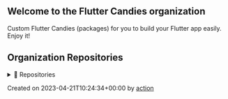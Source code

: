## Welcome to the Flutter Candies organization

Custom Flutter Candies (packages) for you to build your Flutter app easily. Enjoy it!

## Organization Repositories

<details><summary>📖 Repositories</summary>

| Name | Description | Stars | Latest Commit |
| ---- | --- | ----------- | ------------- |
| [iSulad](https://github.com/openeuler-mirror/iSulad) | [mirror]A light weight container runtime daemon for IOT and Cloud infrastructure. | 304 | 2023-04-20T08:52:22Z |
| [stratovirt](https://github.com/openeuler-mirror/stratovirt) | <no description> | 97 | 2023-03-19T12:43:07Z |
| [kernel](https://github.com/openeuler-mirror/kernel) | <no description> | 43 | 2023-04-19T13:55:05Z |
| [RISC-V](https://github.com/openeuler-mirror/RISC-V) | <no description> | 17 | 2023-02-25T08:35:19Z |
| [isula-build](https://github.com/openeuler-mirror/isula-build) | <no description> | 14 | 2023-01-11T14:43:26Z |
| [bishengjdk-8](https://github.com/openeuler-mirror/bishengjdk-8) | <no description> | 14 | 2023-01-10T03:38:52Z |
| [KubeOS](https://github.com/openeuler-mirror/KubeOS) | <no description> | 11 | 2022-11-09T02:04:32Z |
| [community](https://github.com/openeuler-mirror/community) | <no description> | 9 | 2022-11-01T04:02:34Z |
| [secGear](https://github.com/openeuler-mirror/secGear) | <no description> | 8 | 2022-10-14T03:48:56Z |
| [openeuler-docker-images](https://github.com/openeuler-mirror/openeuler-docker-images) | <no description> | 7 | 2023-03-30T06:24:20Z |
| [A-Tune](https://github.com/openeuler-mirror/A-Tune) | [mirror] An OS tuning engine based on AI. | 6 | 2022-11-04T21:46:22Z |
| [gazelle-cni](https://github.com/openeuler-mirror/gazelle-cni) | <no description> | 6 | 2022-11-11T02:56:06Z |
| [libcareplus](https://github.com/openeuler-mirror/libcareplus) | <no description> | 6 | 2023-04-11T12:28:55Z |
| [itrustee_sdk](https://github.com/openeuler-mirror/itrustee_sdk) | <no description> | 6 | 2023-01-01T09:53:48Z |
| [bishengjdk-11](https://github.com/openeuler-mirror/bishengjdk-11) | <no description> | 4 | 2021-12-22T02:25:28Z |
| [rubik](https://github.com/openeuler-mirror/rubik) | <no description> | 4 | 2022-12-16T13:03:28Z |
| [compass-ci](https://github.com/openeuler-mirror/compass-ci) | <no description> | 3 | 2022-05-17T08:58:13Z |
| [openeuler-os-build](https://github.com/openeuler-mirror/openeuler-os-build) | <no description> | 3 | 2023-01-24T04:31:17Z |
| [A-Ops](https://github.com/openeuler-mirror/A-Ops) | <no description> | 3 | 2022-10-29T03:06:12Z |
| [openstack](https://github.com/openeuler-mirror/openstack) | <no description> | 3 | 2023-02-17T07:31:58Z |
| [itrustee_client](https://github.com/openeuler-mirror/itrustee_client) | <no description> | 3 | 2023-03-12T20:14:18Z |
| [dpu-core](https://github.com/openeuler-mirror/dpu-core) | <no description> | 3 | 2023-02-22T18:24:47Z |
| [gazelle](https://github.com/openeuler-mirror/gazelle) | <no description> | 3 | 2023-03-28T03:16:23Z |
| [gala-gopher](https://github.com/openeuler-mirror/gala-gopher) | <no description> | 3 | 2022-12-15T00:38:37Z |
| [docs](https://github.com/openeuler-mirror/docs) | <no description> | 2 | 2021-12-29T02:07:09Z |
| [openeuler-jenkins](https://github.com/openeuler-mirror/openeuler-jenkins) | <no description> | 2 | 2022-11-03T05:19:17Z |
| [raspberrypi](https://github.com/openeuler-mirror/raspberrypi) | <no description> | 2 | 2022-01-04T03:20:36Z |
| [openEuler-Advisor](https://github.com/openeuler-mirror/openEuler-Advisor) | <no description> | 2 | 2023-01-24T12:24:34Z |
| [release-management](https://github.com/openeuler-mirror/release-management) | <no description> | 2 | 2023-01-10T17:04:16Z |
| [openeuler-obs](https://github.com/openeuler-mirror/openeuler-obs) | <no description> | 2 | 2022-11-03T07:15:28Z |
| [memory-scan](https://github.com/openeuler-mirror/memory-scan) | <no description> | 2 | 2022-04-07T04:10:21Z |
| [cve-manager](https://github.com/openeuler-mirror/cve-manager) | <no description> | 2 | 2023-01-20T13:56:42Z |
| [process1](https://github.com/openeuler-mirror/process1) | <no description> | 2 | 2022-11-08T06:20:50Z |
| [AvxToNeon](https://github.com/openeuler-mirror/AvxToNeon) | <no description> | 2 | 2023-01-26T16:40:28Z |
| [PilotGo](https://github.com/openeuler-mirror/PilotGo) | <no description> | 2 | 2023-01-10T17:29:10Z |
| [bgmprovider](https://github.com/openeuler-mirror/bgmprovider) | <no description> | 2 | 2022-11-17T03:23:43Z |
| [bishengjdk-17](https://github.com/openeuler-mirror/bishengjdk-17) | <no description> | 2 | 2023-01-07T12:57:30Z |
| [lfs-course](https://github.com/openeuler-mirror/lfs-course) | <no description> | 2 | 2023-01-22T12:35:37Z |
| [libxml2-rust](https://github.com/openeuler-mirror/libxml2-rust) | <no description> | 2 | 2023-02-08T07:49:46Z |
| [umdk](https://github.com/openeuler-mirror/umdk) | <no description> | 2 | 2023-03-30T10:17:05Z |
| [gala-docs](https://github.com/openeuler-mirror/gala-docs) | <no description> | 2 | 2022-11-01T18:44:37Z |
| [gala-spider](https://github.com/openeuler-mirror/gala-spider) | <no description> | 2 | 2022-09-16T01:59:39Z |
| [gitbook-theme-hugo](https://github.com/openeuler-mirror/gitbook-theme-hugo) | <no description> | 1 | 2020-05-12T05:56:02Z |
| [iSulad-img](https://github.com/openeuler-mirror/iSulad-img) | <no description> | 1 | 2021-11-09T02:50:31Z |
| [lcr](https://github.com/openeuler-mirror/lcr) | <no description> | 1 | 2021-12-28T02:08:46Z |
| [bounds_checking_function](https://github.com/openeuler-mirror/bounds_checking_function) | <no description> | 1 | 2023-03-15T07:04:57Z |
| [raspberrypi-kernel](https://github.com/openeuler-mirror/raspberrypi-kernel) | <no description> | 1 | 2022-09-16T01:45:37Z |
| [libwd](https://github.com/openeuler-mirror/libwd) | <no description> | 1 | 2023-01-12T01:50:09Z |
| [auto_py2to3](https://github.com/openeuler-mirror/auto_py2to3) | <no description> | 1 | 2021-06-28T03:30:03Z |
| [attest-tools](https://github.com/openeuler-mirror/attest-tools) | <no description> | 1 | 2021-04-07T02:20:10Z |
| [wisdom-advisor](https://github.com/openeuler-mirror/wisdom-advisor) | <no description> | 1 | 2022-08-20T06:54:02Z |
| [oemaker](https://github.com/openeuler-mirror/oemaker) | <no description> | 1 | 2022-07-21T09:25:40Z |
| [tp-libvirt](https://github.com/openeuler-mirror/tp-libvirt) | <no description> | 1 | 2021-03-22T03:14:53Z |
| [oec-hardware](https://github.com/openeuler-mirror/oec-hardware) | <no description> | 1 | 2022-03-03T03:42:43Z |
| [syscontainer-tools](https://github.com/openeuler-mirror/syscontainer-tools) | <no description> | 1 | 2021-12-08T02:16:03Z |
| [libboundscheck](https://github.com/openeuler-mirror/libboundscheck) | <no description> | 1 | 2022-10-04T12:41:22Z |
| [pkgship](https://github.com/openeuler-mirror/pkgship) | <no description> | 1 | 2022-07-04T08:25:39Z |
| [website-v2](https://github.com/openeuler-mirror/website-v2) | <no description> | 1 | 2021-01-07T15:15:49Z |
| [A-Tune-Collector](https://github.com/openeuler-mirror/A-Tune-Collector) | <no description> | 1 | 2022-05-07T02:16:46Z |
| [tarsier](https://github.com/openeuler-mirror/tarsier) | <no description> | 1 | 2020-12-17T14:59:36Z |
| [X-diagnosis](https://github.com/openeuler-mirror/X-diagnosis) | <no description> | 1 | 2023-03-15T08:01:53Z |
| [wsl](https://github.com/openeuler-mirror/wsl) | <no description> | 1 | 2021-10-27T03:30:56Z |
| [release-tools](https://github.com/openeuler-mirror/release-tools) | <no description> | 1 | 2021-12-14T03:10:28Z |
| [wayca-scheduler-bench](https://github.com/openeuler-mirror/wayca-scheduler-bench) | <no description> | 1 | 2022-10-16T19:47:29Z |
| [secpaver](https://github.com/openeuler-mirror/secpaver) | <no description> | 1 | 2022-04-02T18:55:15Z |
| [itrustee_tzdriver](https://github.com/openeuler-mirror/itrustee_tzdriver) | <no description> | 1 | 2022-04-17T10:41:23Z |
| [Intel-kernel](https://github.com/openeuler-mirror/Intel-kernel) | <no description> | 1 | 2022-09-16T01:45:13Z |
| [open-source-summer](https://github.com/openeuler-mirror/open-source-summer) | <no description> | 1 | 2023-04-07T09:50:08Z |
| [bigdata](https://github.com/openeuler-mirror/bigdata) | <no description> | 1 | 2022-09-22T11:35:27Z |
| [UniProton](https://github.com/openeuler-mirror/UniProton) | <no description> | 1 | 2022-08-30T16:56:04Z |
| [oncn-bwm](https://github.com/openeuler-mirror/oncn-bwm) | <no description> | 1 | 2023-02-24T07:27:39Z |
| [opensd](https://github.com/openeuler-mirror/opensd) | <no description> | 1 | 2022-10-11T09:15:47Z |
| [gala-anteater](https://github.com/openeuler-mirror/gala-anteater) | <no description> | 1 | 2022-12-15T00:38:37Z |
| [gala-ragdoll](https://github.com/openeuler-mirror/gala-ragdoll) | <no description> | 1 | 2022-09-16T01:58:45Z |
| [aops-apollo](https://github.com/openeuler-mirror/aops-apollo) | <no description> | 1 | 2023-03-04T09:55:19Z |
| [sync-config](https://github.com/openeuler-mirror/sync-config) | This is a repository for sync configuration | 0 | 2022-09-30T06:57:42Z |
| [blog](https://github.com/openeuler-mirror/blog) | <no description> | 0 | 2023-01-03T03:45:01Z |
| [ci-bot](https://github.com/openeuler-mirror/ci-bot) | <no description> | 0 | 2023-03-20T02:58:42Z |
| [clibcni](https://github.com/openeuler-mirror/clibcni) | <no description> | 0 | 2021-12-10T02:03:00Z |
| [community-issue](https://github.com/openeuler-mirror/community-issue) | <no description> | 0 | 2022-04-28T03:56:50Z |
| [go-gitee](https://github.com/openeuler-mirror/go-gitee) | <no description> | 0 | 2021-12-04T02:02:42Z |
| [infrastructure](https://github.com/openeuler-mirror/infrastructure) | <no description> | 0 | 2021-12-28T02:06:39Z |
| [prefetch_tuning](https://github.com/openeuler-mirror/prefetch_tuning) | <no description> | 0 | 2021-01-06T02:42:20Z |
| [security-committee](https://github.com/openeuler-mirror/security-committee) | <no description> | 0 | 2021-11-09T02:52:48Z |
| [tool-collections](https://github.com/openeuler-mirror/tool-collections) | <no description> | 0 | 2021-12-02T02:05:53Z |
| [website](https://github.com/openeuler-mirror/website) | <no description> | 0 | 2021-06-28T04:39:27Z |
| [mate-desktop](https://github.com/openeuler-mirror/mate-desktop) | <no description> | 0 | 2020-03-22T01:23:53Z |
| [ha-api](https://github.com/openeuler-mirror/ha-api) | <no description> | 0 | 2021-12-24T02:12:32Z |
| [ha-web](https://github.com/openeuler-mirror/ha-web) | <no description> | 0 | 2021-12-11T02:36:58Z |
| [pacemaker-mgmt](https://github.com/openeuler-mirror/pacemaker-mgmt) | <no description> | 0 | 2020-04-14T01:20:13Z |
| [kae_driver](https://github.com/openeuler-mirror/kae_driver) | <no description> | 0 | 2022-02-15T03:52:21Z |
| [libkae](https://github.com/openeuler-mirror/libkae) | <no description> | 0 | 2020-04-17T01:18:15Z |
| [crystal-ci](https://github.com/openeuler-mirror/crystal-ci) | <no description> | 0 | 2020-04-18T01:04:58Z |
| [EulerRobot](https://github.com/openeuler-mirror/EulerRobot) | <no description> | 0 | 2021-03-10T01:44:21Z |
| [QA](https://github.com/openeuler-mirror/QA) | <no description> | 0 | 2022-01-07T02:22:26Z |
| [avocado](https://github.com/openeuler-mirror/avocado) | <no description> | 0 | 2020-11-18T01:22:51Z |
| [avocado-vt](https://github.com/openeuler-mirror/avocado-vt) | <no description> | 0 | 2021-03-22T01:54:36Z |
| [abichecker](https://github.com/openeuler-mirror/abichecker) | <no description> | 0 | 2021-10-29T01:55:24Z |
| [iSula-libutils](https://github.com/openeuler-mirror/iSula-libutils) | <no description> | 0 | 2020-11-18T01:34:46Z |
| [autobuild-openeuler4riscv](https://github.com/openeuler-mirror/autobuild-openeuler4riscv) | <no description> | 0 | 2020-08-19T01:13:44Z |
| [anbox](https://github.com/openeuler-mirror/anbox) | <no description> | 0 | 2023-01-03T03:19:43Z |
| [android-emulator](https://github.com/openeuler-mirror/android-emulator) | <no description> | 0 | 2020-05-20T01:07:30Z |
| [compiler-test](https://github.com/openeuler-mirror/compiler-test) | <no description> | 0 | 2020-07-05T01:11:35Z |
| [container-test](https://github.com/openeuler-mirror/container-test) | <no description> | 0 | 2020-06-03T01:08:42Z |
| [authz](https://github.com/openeuler-mirror/authz) | <no description> | 0 | 2021-12-08T02:15:57Z |
| [async-libfuse](https://github.com/openeuler-mirror/async-libfuse) | <no description> | 0 | 2021-12-10T02:13:04Z |
| [boost](https://github.com/openeuler-mirror/boost) | <no description> | 0 | 2020-07-29T01:09:15Z |
| [Java-Packages](https://github.com/openeuler-mirror/Java-Packages) | <no description> | 0 | 2020-09-16T01:19:01Z |
| [openEuler-bootstrap](https://github.com/openeuler-mirror/openEuler-bootstrap) | <no description> | 0 | 2021-12-15T02:10:31Z |
| [openEuler-rpm-config](https://github.com/openeuler-mirror/openEuler-rpm-config) | <no description> | 0 | 2022-07-13T06:59:12Z |
| [custom_build_tool](https://github.com/openeuler-mirror/custom_build_tool) | <no description> | 0 | 2022-07-13T04:30:41Z |
| [integration-test](https://github.com/openeuler-mirror/integration-test) | <no description> | 0 | 2021-10-30T01:49:13Z |
| [test-tools](https://github.com/openeuler-mirror/test-tools) | <no description> | 0 | 2021-10-12T02:05:54Z |
| [package-reinforce-test](https://github.com/openeuler-mirror/package-reinforce-test) | <no description> | 0 | 2020-08-31T11:42:41Z |
| [tp-qemu](https://github.com/openeuler-mirror/tp-qemu) | <no description> | 0 | 2021-03-22T03:17:34Z |
| [digest-list-tools](https://github.com/openeuler-mirror/digest-list-tools) | <no description> | 0 | 2022-12-28T03:01:27Z |
| [redf](https://github.com/openeuler-mirror/redf) | <no description> | 0 | 2021-11-09T02:56:43Z |
| [perlporter](https://github.com/openeuler-mirror/perlporter) | <no description> | 0 | 2022-10-13T06:25:12Z |
| [ros](https://github.com/openeuler-mirror/ros) | <no description> | 0 | 2022-03-01T04:07:47Z |
| [marketing](https://github.com/openeuler-mirror/marketing) | <no description> | 0 | 2020-08-31T13:16:33Z |
| [openEuler-pkginfo](https://github.com/openeuler-mirror/openEuler-pkginfo) | <no description> | 0 | 2021-10-29T01:56:19Z |
| [openEuler-lsb](https://github.com/openeuler-mirror/openEuler-lsb) | <no description> | 0 | 2020-08-31T13:17:58Z |
| [oec-application](https://github.com/openeuler-mirror/oec-application) | <no description> | 0 | 2022-10-26T05:21:43Z |
| [pkgporter](https://github.com/openeuler-mirror/pkgporter) | <no description> | 0 | 2020-11-27T01:49:04Z |
| [pyporter](https://github.com/openeuler-mirror/pyporter) | <no description> | 0 | 2021-08-06T02:44:33Z |
| [qemu](https://github.com/openeuler-mirror/qemu) | <no description> | 0 | 2021-12-04T02:10:20Z |
| [libvirt](https://github.com/openeuler-mirror/libvirt) | <no description> | 0 | 2021-11-09T03:00:56Z |
| [lxcfs-tools](https://github.com/openeuler-mirror/lxcfs-tools) | <no description> | 0 | 2021-12-08T02:16:08Z |
| [isula-transform](https://github.com/openeuler-mirror/isula-transform) | <no description> | 0 | 2021-12-08T02:21:20Z |
| [trucker](https://github.com/openeuler-mirror/trucker) | <no description> | 0 | 2021-12-24T02:21:22Z |
| [vmtop](https://github.com/openeuler-mirror/vmtop) | <no description> | 0 | 2022-04-28T05:40:24Z |
| [secenclave](https://github.com/openeuler-mirror/secenclave) | <no description> | 0 | 2020-08-31T13:34:17Z |
| [kata_integration](https://github.com/openeuler-mirror/kata_integration) | <no description> | 0 | 2020-08-31T13:34:54Z |
| [DyscheOS-kernel](https://github.com/openeuler-mirror/DyscheOS-kernel) | <no description> | 0 | 2023-01-03T04:35:15Z |
| [DyscheOS-utils](https://github.com/openeuler-mirror/DyscheOS-utils) | <no description> | 0 | 2021-12-28T02:57:53Z |
| [kubekey](https://github.com/openeuler-mirror/kubekey) | <no description> | 0 | 2020-11-30T02:06:41Z |
| [nodejsporter](https://github.com/openeuler-mirror/nodejsporter) | <no description> | 0 | 2021-10-29T02:01:55Z |
| [patch-tracking](https://github.com/openeuler-mirror/patch-tracking) | <no description> | 0 | 2021-10-29T02:12:46Z |
| [raspberrypi-build](https://github.com/openeuler-mirror/raspberrypi-build) | <no description> | 0 | 2021-01-30T17:38:03Z |
| [rubyporter](https://github.com/openeuler-mirror/rubyporter) | <no description> | 0 | 2021-10-30T01:58:48Z |
| [security-tool](https://github.com/openeuler-mirror/security-tool) | <no description> | 0 | 2022-11-18T06:30:42Z |
| [sig-desktop-apps](https://github.com/openeuler-mirror/sig-desktop-apps) | <no description> | 0 | 2020-10-26T11:15:11Z |
| [thunderbird](https://github.com/openeuler-mirror/thunderbird) | <no description> | 0 | 2020-10-26T11:16:05Z |
| [security-facility](https://github.com/openeuler-mirror/security-facility) | <no description> | 0 | 2021-10-12T02:21:30Z |
| [A-Tune-UI](https://github.com/openeuler-mirror/A-Tune-UI) | <no description> | 0 | 2022-03-04T02:27:38Z |
| [aarch32-rootfs-builder](https://github.com/openeuler-mirror/aarch32-rootfs-builder) | <no description> | 0 | 2022-08-20T03:14:57Z |
| [sync-bot](https://github.com/openeuler-mirror/sync-bot) | <no description> | 0 | 2021-12-28T02:58:54Z |
| [easy-checker](https://github.com/openeuler-mirror/easy-checker) | <no description> | 0 | 2020-11-27T01:36:23Z |
| [sonic-linux-kernel](https://github.com/openeuler-mirror/sonic-linux-kernel) | <no description> | 0 | 2020-12-09T02:02:27Z |
| [rockchip-kernel](https://github.com/openeuler-mirror/rockchip-kernel) | <no description> | 0 | 2022-03-25T06:42:59Z |
| [openeuler-wiki-bot](https://github.com/openeuler-mirror/openeuler-wiki-bot) | <no description> | 0 | 2022-02-15T04:04:06Z |
| [embedded](https://github.com/openeuler-mirror/embedded) | <no description> | 0 | 2022-02-15T03:36:02Z |
| [kbox](https://github.com/openeuler-mirror/kbox) | <no description> | 0 | 2021-01-14T03:11:43Z |
| [nvwa](https://github.com/openeuler-mirror/nvwa) | <no description> | 0 | 2021-12-22T02:57:13Z |
| [blesschess](https://github.com/openeuler-mirror/blesschess) | <no description> | 0 | 2022-10-20T03:57:48Z |
| [compliance](https://github.com/openeuler-mirror/compliance) | <no description> | 0 | 2021-11-28T03:04:05Z |
| [duoyibu-ai](https://github.com/openeuler-mirror/duoyibu-ai) | <no description> | 0 | 2022-02-15T02:51:01Z |
| [api-guarder](https://github.com/openeuler-mirror/api-guarder) | <no description> | 0 | 2021-02-25T16:13:52Z |
| [memwatch](https://github.com/openeuler-mirror/memwatch) | <no description> | 0 | 2021-12-15T02:43:21Z |
| [openEuler-menus](https://github.com/openeuler-mirror/openEuler-menus) | <no description> | 0 | 2022-08-09T08:03:25Z |
| [sysmonitor](https://github.com/openeuler-mirror/sysmonitor) | <no description> | 0 | 2021-03-02T13:06:00Z |
| [wayca-deployer](https://github.com/openeuler-mirror/wayca-deployer) | <no description> | 0 | 2021-06-28T04:38:55Z |
| [cloudnative](https://github.com/openeuler-mirror/cloudnative) | <no description> | 0 | 2022-01-07T03:11:38Z |
| [openRSO](https://github.com/openeuler-mirror/openRSO) | <no description> | 0 | 2022-07-13T06:59:54Z |
| [kernel-portal](https://github.com/openeuler-mirror/kernel-portal) | <no description> | 0 | 2022-07-13T05:57:49Z |
| [mysql](https://github.com/openeuler-mirror/mysql) | <no description> | 0 | 2021-03-09T03:50:03Z |
| [bioinformatics](https://github.com/openeuler-mirror/bioinformatics) | <no description> | 0 | 2021-06-28T03:30:38Z |
| [etmem](https://github.com/openeuler-mirror/etmem) | <no description> | 0 | 2021-12-31T03:22:56Z |
| [bishengjdk-riscv](https://github.com/openeuler-mirror/bishengjdk-riscv) | <no description> | 0 | 2022-08-24T08:56:14Z |
| [rockchip](https://github.com/openeuler-mirror/rockchip) | <no description> | 0 | 2021-11-12T02:41:10Z |
| [lib-shim-v2](https://github.com/openeuler-mirror/lib-shim-v2) | <no description> | 0 | 2021-12-04T02:53:35Z |
| [xenomai](https://github.com/openeuler-mirror/xenomai) | <no description> | 0 | 2021-11-10T02:53:09Z |
| [eggo](https://github.com/openeuler-mirror/eggo) | <no description> | 0 | 2022-01-07T03:26:29Z |
| [xmlpull](https://github.com/openeuler-mirror/xmlpull) | <no description> | 0 | 2021-06-28T04:39:57Z |
| [compat-winapp](https://github.com/openeuler-mirror/compat-winapp) | <no description> | 0 | 2021-10-12T02:50:20Z |
| [ksc-defender](https://github.com/openeuler-mirror/ksc-defender) | <no description> | 0 | 2021-10-30T02:31:00Z |
| [kunpengsecl](https://github.com/openeuler-mirror/kunpengsecl) | <no description> | 0 | 2022-12-20T04:18:02Z |
| [migration-assistant](https://github.com/openeuler-mirror/migration-assistant) | <no description> | 0 | 2021-10-27T03:31:24Z |
| [mugen](https://github.com/openeuler-mirror/mugen) | <no description> | 0 | 2023-02-14T14:02:47Z |
| [operator-manager](https://github.com/openeuler-mirror/operator-manager) | <no description> | 0 | 2022-03-01T04:02:58Z |
| [user-committee](https://github.com/openeuler-mirror/user-committee) | <no description> | 0 | 2021-06-28T04:38:33Z |
| [wayca-scheduler](https://github.com/openeuler-mirror/wayca-scheduler) | <no description> | 0 | 2021-11-16T02:29:37Z |
| [wine-app](https://github.com/openeuler-mirror/wine-app) | <no description> | 0 | 2021-06-28T04:39:30Z |
| [geo-coding](https://github.com/openeuler-mirror/geo-coding) | <no description> | 0 | 2021-12-13T03:07:40Z |
| [gcc](https://github.com/openeuler-mirror/gcc) | <no description> | 0 | 2021-12-26T02:53:49Z |
| [sig-OSCourse](https://github.com/openeuler-mirror/sig-OSCourse) | <no description> | 0 | 2022-06-18T08:25:10Z |
| [PilotGo-plugins](https://github.com/openeuler-mirror/PilotGo-plugins) | <no description> | 0 | 2022-12-15T05:08:31Z |
| [PilotGo-web](https://github.com/openeuler-mirror/PilotGo-web) | <no description> | 0 | 2021-07-30T02:44:48Z |
| [sig-OpenBoard](https://github.com/openeuler-mirror/sig-OpenBoard) | <no description> | 0 | 2022-11-18T06:31:32Z |
| [sig-Edge](https://github.com/openeuler-mirror/sig-Edge) | <no description> | 0 | 2021-10-21T03:46:23Z |
| [G11N](https://github.com/openeuler-mirror/G11N) | <no description> | 0 | 2021-12-01T02:59:58Z |
| [globalization](https://github.com/openeuler-mirror/globalization) | <no description> | 0 | 2021-12-24T03:05:45Z |
| [hpc](https://github.com/openeuler-mirror/hpc) | <no description> | 0 | 2021-09-03T03:29:12Z |
| [openjfx8](https://github.com/openeuler-mirror/openjfx8) | <no description> | 0 | 2021-12-14T03:16:16Z |
| [yocto-poky](https://github.com/openeuler-mirror/yocto-poky) | <no description> | 0 | 2021-09-12T05:58:26Z |
| [yocto-embedded-tools](https://github.com/openeuler-mirror/yocto-embedded-tools) | <no description> | 0 | 2022-08-17T06:33:28Z |
| [yocto-meta-embedded](https://github.com/openeuler-mirror/yocto-meta-embedded) | <no description> | 0 | 2021-09-12T05:49:32Z |
| [native-turbo](https://github.com/openeuler-mirror/native-turbo) | <no description> | 0 | 2021-12-26T03:00:42Z |
| [allwinner-kernel](https://github.com/openeuler-mirror/allwinner-kernel) | <no description> | 0 | 2021-11-11T03:18:10Z |
| [capsule](https://github.com/openeuler-mirror/capsule) | <no description> | 0 | 2021-11-09T03:49:11Z |
| [gcc-anti-sca](https://github.com/openeuler-mirror/gcc-anti-sca) | <no description> | 0 | 2021-09-24T07:21:51Z |
| [oecp](https://github.com/openeuler-mirror/oecp) | <no description> | 0 | 2022-04-15T05:10:53Z |
| [pyisula](https://github.com/openeuler-mirror/pyisula) | <no description> | 0 | 2021-11-11T03:19:34Z |
| [NestOS](https://github.com/openeuler-mirror/NestOS) | <no description> | 0 | 2022-07-13T06:48:20Z |
| [openstack-kolla-plugin](https://github.com/openeuler-mirror/openstack-kolla-plugin) | <no description> | 0 | 2021-11-11T03:19:49Z |
| [openstack-kolla-ansible-plugin](https://github.com/openeuler-mirror/openstack-kolla-ansible-plugin) | <no description> | 0 | 2021-11-11T03:19:53Z |
| [native-turbo-kernel](https://github.com/openeuler-mirror/native-turbo-kernel) | <no description> | 0 | 2021-12-15T03:19:59Z |
| [A-Tune-BPF-Collection](https://github.com/openeuler-mirror/A-Tune-BPF-Collection) | <no description> | 0 | 2021-12-08T03:17:57Z |
| [GearOS](https://github.com/openeuler-mirror/GearOS) | <no description> | 0 | 2022-05-26T04:18:32Z |
| [yocto-meta-openeuler](https://github.com/openeuler-mirror/yocto-meta-openeuler) | <no description> | 0 | 2022-08-17T06:33:48Z |
| [passwd_group_generator](https://github.com/openeuler-mirror/passwd_group_generator) | <no description> | 0 | 2021-11-19T04:48:45Z |
| [eulerfs](https://github.com/openeuler-mirror/eulerfs) | <no description> | 0 | 2021-12-06T03:21:28Z |
| [dde](https://github.com/openeuler-mirror/dde) | <no description> | 0 | 2022-09-06T04:22:16Z |
| [ptcr](https://github.com/openeuler-mirror/ptcr) | <no description> | 0 | 2021-12-15T03:16:50Z |
| [CPython](https://github.com/openeuler-mirror/CPython) | <no description> | 0 | 2022-04-09T03:29:25Z |
| [deepin-rpm-installer](https://github.com/openeuler-mirror/deepin-rpm-installer) | <no description> | 0 | 2021-12-18T03:16:23Z |
| [kbuild-standalone](https://github.com/openeuler-mirror/kbuild-standalone) | <no description> | 0 | 2021-12-16T03:19:00Z |
| [zephyr-cn](https://github.com/openeuler-mirror/zephyr-cn) | <no description> | 0 | 2021-12-29T03:16:14Z |
| [dpdk](https://github.com/openeuler-mirror/dpdk) | <no description> | 0 | 2021-12-14T03:45:52Z |
| [li-wen](https://github.com/openeuler-mirror/li-wen) | <no description> | 0 | 2021-12-31T03:56:07Z |
| [radiaTest](https://github.com/openeuler-mirror/radiaTest) | <no description> | 0 | 2022-03-04T05:16:19Z |
| [sw-committee](https://github.com/openeuler-mirror/sw-committee) | <no description> | 0 | 2021-12-23T03:26:25Z |
| [eulerfs-test](https://github.com/openeuler-mirror/eulerfs-test) | <no description> | 0 | 2021-12-31T03:56:24Z |
| [hostha](https://github.com/openeuler-mirror/hostha) | <no description> | 0 | 2022-01-07T03:47:02Z |
| [extfuse](https://github.com/openeuler-mirror/extfuse) | <no description> | 0 | 2022-01-07T03:47:08Z |
| [beijing_est_institute_2021](https://github.com/openeuler-mirror/beijing_est_institute_2021) | <no description> | 0 | 2022-02-15T02:21:10Z |
| [dsoftbus_standard](https://github.com/openeuler-mirror/dsoftbus_standard) | <no description> | 0 | 2022-09-03T04:22:01Z |
| [DyscheOS-meta](https://github.com/openeuler-mirror/DyscheOS-meta) | <no description> | 0 | 2022-02-15T03:34:19Z |
| [git-basics](https://github.com/openeuler-mirror/git-basics) | <no description> | 0 | 2022-02-15T03:43:32Z |
| [hands-on](https://github.com/openeuler-mirror/hands-on) | <no description> | 0 | 2022-02-15T03:44:27Z |
| [install-scripts](https://github.com/openeuler-mirror/install-scripts) | <no description> | 0 | 2022-03-01T03:58:48Z |
| [lanzhou_university_2021](https://github.com/openeuler-mirror/lanzhou_university_2021) | <no description> | 0 | 2022-02-15T03:53:55Z |
| [lep](https://github.com/openeuler-mirror/lep) | <no description> | 0 | 2022-02-15T03:54:16Z |
| [libCoAP](https://github.com/openeuler-mirror/libCoAP) | <no description> | 0 | 2022-02-15T03:55:14Z |
| [linux-operation](https://github.com/openeuler-mirror/linux-operation) | <no description> | 0 | 2022-02-15T03:57:51Z |
| [nankai_university_2021](https://github.com/openeuler-mirror/nankai_university_2021) | <no description> | 0 | 2023-01-31T19:33:34Z |
| [opendesign](https://github.com/openeuler-mirror/opendesign) | <no description> | 0 | 2022-12-31T04:13:09Z |
| [opendesign-backend](https://github.com/openeuler-mirror/opendesign-backend) | <no description> | 0 | 2022-02-15T04:02:19Z |
| [opendesign-build](https://github.com/openeuler-mirror/opendesign-build) | <no description> | 0 | 2022-02-15T04:02:23Z |
| [opendesign-components](https://github.com/openeuler-mirror/opendesign-components) | <no description> | 0 | 2022-02-15T04:02:29Z |
| [opendesign-deployment](https://github.com/openeuler-mirror/opendesign-deployment) | <no description> | 0 | 2022-02-15T04:02:34Z |
| [opendesign-templates](https://github.com/openeuler-mirror/opendesign-templates) | <no description> | 0 | 2022-12-30T04:34:46Z |
| [opensource-intern](https://github.com/openeuler-mirror/opensource-intern) | <no description> | 0 | 2022-11-28T05:57:51Z |
| [openstack-releases](https://github.com/openeuler-mirror/openstack-releases) | <no description> | 0 | 2022-02-15T04:05:18Z |
| [peking_university_2021](https://github.com/openeuler-mirror/peking_university_2021) | <no description> | 0 | 2022-02-15T04:06:22Z |
| [summer2022](https://github.com/openeuler-mirror/summer2022) | <no description> | 0 | 2022-02-15T04:20:55Z |
| [technical-certification](https://github.com/openeuler-mirror/technical-certification) | <no description> | 0 | 2022-08-10T06:08:59Z |
| [wuhan_uni_tech_2021](https://github.com/openeuler-mirror/wuhan_uni_tech_2021) | <no description> | 0 | 2022-02-15T04:25:14Z |
| [astream](https://github.com/openeuler-mirror/astream) | <no description> | 0 | 2022-08-31T04:32:23Z |
| [Intel-Arch-doc](https://github.com/openeuler-mirror/Intel-Arch-doc) | <no description> | 0 | 2022-02-22T02:59:06Z |
| [Intel-gcc](https://github.com/openeuler-mirror/Intel-gcc) | <no description> | 0 | 2022-02-22T02:59:10Z |
| [Intel-glibc](https://github.com/openeuler-mirror/Intel-glibc) | <no description> | 0 | 2022-02-22T02:59:15Z |
| [opendesign-datapertus](https://github.com/openeuler-mirror/opendesign-datapertus) | <no description> | 0 | 2022-02-23T03:36:38Z |
| [opendesign-miniprogram](https://github.com/openeuler-mirror/opendesign-miniprogram) | <no description> | 0 | 2022-02-23T03:36:57Z |
| [nestos-installer](https://github.com/openeuler-mirror/nestos-installer) | <no description> | 0 | 2022-03-16T04:18:25Z |
| [nvme-snsd](https://github.com/openeuler-mirror/nvme-snsd) | <no description> | 0 | 2022-02-24T03:25:46Z |
| [imageTailor](https://github.com/openeuler-mirror/imageTailor) | <no description> | 0 | 2022-03-02T04:01:11Z |
| [ceph_dev](https://github.com/openeuler-mirror/ceph_dev) | <no description> | 0 | 2023-04-10T02:00:08Z |
| [bishengjdk-build](https://github.com/openeuler-mirror/bishengjdk-build) | <no description> | 0 | 2022-03-28T03:10:27Z |
| [skylark](https://github.com/openeuler-mirror/skylark) | <no description> | 0 | 2022-06-12T07:35:20Z |
| [compass-ci-web](https://github.com/openeuler-mirror/compass-ci-web) | <no description> | 0 | 2022-04-02T02:53:18Z |
| [dim_tools](https://github.com/openeuler-mirror/dim_tools) | <no description> | 0 | 2022-03-09T03:35:21Z |
| [KubeHawk](https://github.com/openeuler-mirror/KubeHawk) | <no description> | 0 | 2022-03-09T04:07:13Z |
| [KubeHawkeyes](https://github.com/openeuler-mirror/KubeHawkeyes) | <no description> | 0 | 2022-03-09T04:07:18Z |
| [A-FOT](https://github.com/openeuler-mirror/A-FOT) | <no description> | 0 | 2022-03-24T02:24:08Z |
| [reproducible-builds](https://github.com/openeuler-mirror/reproducible-builds) | <no description> | 0 | 2022-03-16T04:25:08Z |
| [hpcrunner](https://github.com/openeuler-mirror/hpcrunner) | <no description> | 0 | 2022-05-11T04:03:53Z |
| [TCP_option_address](https://github.com/openeuler-mirror/TCP_option_address) | <no description> | 0 | 2022-03-18T04:55:34Z |
| [opendesign-internship](https://github.com/openeuler-mirror/opendesign-internship) | <no description> | 0 | 2022-03-22T03:19:42Z |
| [opendesign-datastat](https://github.com/openeuler-mirror/opendesign-datastat) | <no description> | 0 | 2022-03-30T03:49:19Z |
| [Preempt_RT](https://github.com/openeuler-mirror/Preempt_RT) | <no description> | 0 | 2022-10-04T05:11:47Z |
| [compliance-sbom](https://github.com/openeuler-mirror/compliance-sbom) | <no description> | 0 | 2022-04-15T03:36:36Z |
| [kiran-authentication-service](https://github.com/openeuler-mirror/kiran-authentication-service) | <no description> | 0 | 2022-06-03T03:47:32Z |
| [kiran-biometrics](https://github.com/openeuler-mirror/kiran-biometrics) | <no description> | 0 | 2022-06-03T03:47:40Z |
| [kiran-calculator](https://github.com/openeuler-mirror/kiran-calculator) | <no description> | 0 | 2022-06-03T03:47:49Z |
| [kiran-calendar](https://github.com/openeuler-mirror/kiran-calendar) | <no description> | 0 | 2022-06-03T03:47:53Z |
| [kiran-cc-daemon](https://github.com/openeuler-mirror/kiran-cc-daemon) | <no description> | 0 | 2022-06-03T03:48:53Z |
| [kiran-control-panel](https://github.com/openeuler-mirror/kiran-control-panel) | <no description> | 0 | 2022-06-03T03:49:17Z |
| [kiran-desktop](https://github.com/openeuler-mirror/kiran-desktop) | <no description> | 0 | 2022-04-22T04:22:16Z |
| [kiran-flameshot](https://github.com/openeuler-mirror/kiran-flameshot) | <no description> | 0 | 2022-06-03T03:48:41Z |
| [kiran-gtk-theme](https://github.com/openeuler-mirror/kiran-gtk-theme) | <no description> | 0 | 2022-06-03T03:48:48Z |
| [kiran-icon-theme](https://github.com/openeuler-mirror/kiran-icon-theme) | <no description> | 0 | 2022-04-22T04:22:32Z |
| [kiran-log](https://github.com/openeuler-mirror/kiran-log) | <no description> | 0 | 2022-06-03T03:49:02Z |
| [kiran-menu](https://github.com/openeuler-mirror/kiran-menu) | <no description> | 0 | 2022-06-03T03:50:05Z |
| [kiran-panel](https://github.com/openeuler-mirror/kiran-panel) | <no description> | 0 | 2022-06-03T03:49:25Z |
| [kiran-qdbusxml2cpp](https://github.com/openeuler-mirror/kiran-qdbusxml2cpp) | <no description> | 0 | 2022-06-03T03:49:24Z |
| [kiran-qt5-integration](https://github.com/openeuler-mirror/kiran-qt5-integration) | <no description> | 0 | 2022-07-13T06:00:25Z |
| [kiran-screensaver](https://github.com/openeuler-mirror/kiran-screensaver) | <no description> | 0 | 2022-06-03T03:49:36Z |
| [kiran-session-guard](https://github.com/openeuler-mirror/kiran-session-guard) | <no description> | 0 | 2022-06-03T03:50:19Z |
| [kiran-session-manager](https://github.com/openeuler-mirror/kiran-session-manager) | <no description> | 0 | 2022-08-25T06:23:52Z |
| [kiran-wallpapers](https://github.com/openeuler-mirror/kiran-wallpapers) | <no description> | 0 | 2022-04-22T04:23:20Z |
| [kiran-widgets-qt5](https://github.com/openeuler-mirror/kiran-widgets-qt5) | <no description> | 0 | 2022-06-03T03:50:35Z |
| [plymouth-theme-kiran](https://github.com/openeuler-mirror/plymouth-theme-kiran) | <no description> | 0 | 2022-04-23T04:24:47Z |
| [uadk](https://github.com/openeuler-mirror/uadk) | <no description> | 0 | 2022-04-25T07:48:11Z |
| [uadk_engine](https://github.com/openeuler-mirror/uadk_engine) | <no description> | 0 | 2022-04-25T07:46:07Z |
| [kml_adapter](https://github.com/openeuler-mirror/kml_adapter) | <no description> | 0 | 2022-05-12T05:29:09Z |
| [openstack-plugin](https://github.com/openeuler-mirror/openstack-plugin) | <no description> | 0 | 2022-04-30T04:00:51Z |
| [vectorBlas](https://github.com/openeuler-mirror/vectorBlas) | <no description> | 0 | 2022-04-30T04:15:18Z |
| [n5p-core](https://github.com/openeuler-mirror/n5p-core) | <no description> | 0 | 2022-05-08T04:34:50Z |
| [deepin-upgrade-tool](https://github.com/openeuler-mirror/deepin-upgrade-tool) | <no description> | 0 | 2022-05-27T03:32:10Z |
| [stortrace](https://github.com/openeuler-mirror/stortrace) | <no description> | 0 | 2022-11-18T06:33:27Z |
| [BiSheng-Adoptium](https://github.com/openeuler-mirror/BiSheng-Adoptium) | <no description> | 0 | 2022-05-21T03:49:12Z |
| [Intel-kernel-ex](https://github.com/openeuler-mirror/Intel-kernel-ex) | <no description> | 0 | 2022-05-25T05:34:07Z |
| [libarchive-rust](https://github.com/openeuler-mirror/libarchive-rust) | <no description> | 0 | 2022-07-13T06:06:05Z |
| [opendesign-resources](https://github.com/openeuler-mirror/opendesign-resources) | <no description> | 0 | 2022-05-25T06:48:00Z |
| [curl-rust](https://github.com/openeuler-mirror/curl-rust) | <no description> | 0 | 2022-07-13T04:30:44Z |
| [hsak](https://github.com/openeuler-mirror/hsak) | <no description> | 0 | 2022-06-07T05:08:35Z |
| [openEuler_chroot](https://github.com/openeuler-mirror/openEuler_chroot) | <no description> | 0 | 2022-05-28T06:43:31Z |
| [CreateImage](https://github.com/openeuler-mirror/CreateImage) | <no description> | 0 | 2022-05-31T04:14:05Z |
| [kylin-installer](https://github.com/openeuler-mirror/kylin-installer) | <no description> | 0 | 2022-06-15T05:08:22Z |
| [ukui](https://github.com/openeuler-mirror/ukui) | <no description> | 0 | 2022-06-02T07:39:26Z |
| [kylin-user-guide](https://github.com/openeuler-mirror/kylin-user-guide) | <no description> | 0 | 2022-06-10T05:41:21Z |
| [marvelldriver](https://github.com/openeuler-mirror/marvelldriver) | <no description> | 0 | 2022-06-10T06:04:37Z |
| [nestos-assembler](https://github.com/openeuler-mirror/nestos-assembler) | <no description> | 0 | 2022-06-15T05:16:43Z |
| [service_capability](https://github.com/openeuler-mirror/service_capability) | <no description> | 0 | 2022-06-15T05:38:06Z |
| [service_trainning](https://github.com/openeuler-mirror/service_trainning) | <no description> | 0 | 2022-06-15T05:38:13Z |
| [nestos-config](https://github.com/openeuler-mirror/nestos-config) | <no description> | 0 | 2022-07-15T06:24:12Z |
| [AppAPIChecker](https://github.com/openeuler-mirror/AppAPIChecker) | <no description> | 0 | 2022-07-13T04:12:54Z |
| [dcs](https://github.com/openeuler-mirror/dcs) | <no description> | 0 | 2022-07-13T04:30:55Z |
| [eagle](https://github.com/openeuler-mirror/eagle) | <no description> | 0 | 2022-08-15T04:25:41Z |
| [KPL-zlib](https://github.com/openeuler-mirror/KPL-zlib) | <no description> | 0 | 2022-07-13T06:01:19Z |
| [micro-certification](https://github.com/openeuler-mirror/micro-certification) | <no description> | 0 | 2022-07-13T06:43:01Z |
| [TC](https://github.com/openeuler-mirror/TC) | <no description> | 0 | 2022-07-13T07:42:11Z |
| [WasmEngine](https://github.com/openeuler-mirror/WasmEngine) | <no description> | 0 | 2022-07-29T06:07:23Z |
| [openEuler-portal](https://github.com/openeuler-mirror/openEuler-portal) | <no description> | 0 | 2022-08-14T05:39:30Z |
| [OSAPIChecker](https://github.com/openeuler-mirror/OSAPIChecker) | <no description> | 0 | 2022-07-15T07:13:21Z |
| [OSCompatibility](https://github.com/openeuler-mirror/OSCompatibility) | <no description> | 0 | 2022-07-15T07:13:27Z |
| [OSPerformance](https://github.com/openeuler-mirror/OSPerformance) | <no description> | 0 | 2022-07-15T07:13:33Z |
| [powerapi](https://github.com/openeuler-mirror/powerapi) | <no description> | 0 | 2022-07-16T06:04:28Z |
| [python-multi_key_dict](https://github.com/openeuler-mirror/python-multi_key_dict) | <no description> | 0 | 2022-07-15T07:17:35Z |
| [ubackup](https://github.com/openeuler-mirror/ubackup) | <no description> | 0 | 2022-07-19T06:30:33Z |
| [KPL-gmssl](https://github.com/openeuler-mirror/KPL-gmssl) | <no description> | 0 | 2022-07-24T04:29:54Z |
| [intel-qemu](https://github.com/openeuler-mirror/intel-qemu) | <no description> | 0 | 2022-07-25T04:45:22Z |
| [QARobot](https://github.com/openeuler-mirror/QARobot) | <no description> | 0 | 2022-08-17T05:51:21Z |
| [A-guard](https://github.com/openeuler-mirror/A-guard) | <no description> | 0 | 2022-09-30T07:14:44Z |
| [talent-assessment](https://github.com/openeuler-mirror/talent-assessment) | <no description> | 0 | 2022-08-27T08:54:52Z |
| [dpu-utilities](https://github.com/openeuler-mirror/dpu-utilities) | <no description> | 0 | 2022-08-13T08:13:33Z |
| [re2-rust](https://github.com/openeuler-mirror/re2-rust) | <no description> | 0 | 2022-08-14T05:47:35Z |
| [evs](https://github.com/openeuler-mirror/evs) | <no description> | 0 | 2022-08-18T05:06:44Z |
| [pin-gcc-client](https://github.com/openeuler-mirror/pin-gcc-client) | <no description> | 0 | 2022-08-27T08:25:41Z |
| [pin-server](https://github.com/openeuler-mirror/pin-server) | <no description> | 0 | 2022-08-27T08:25:46Z |
| [hikptool](https://github.com/openeuler-mirror/hikptool) | <no description> | 0 | 2022-11-29T03:38:52Z |
| [nestos-website](https://github.com/openeuler-mirror/nestos-website) | <no description> | 0 | 2022-09-30T09:54:28Z |
| [embedded-ipc](https://github.com/openeuler-mirror/embedded-ipc) | <no description> | 0 | 2022-09-30T08:05:48Z |
| [GNFC](https://github.com/openeuler-mirror/GNFC) | <no description> | 0 | 2022-11-09T04:13:17Z |
| [qax-gm-certificates](https://github.com/openeuler-mirror/qax-gm-certificates) | <no description> | 0 | 2022-09-11T05:16:52Z |
| [aops-ceres](https://github.com/openeuler-mirror/aops-ceres) | <no description> | 0 | 2022-10-02T03:55:25Z |
| [aops-diana](https://github.com/openeuler-mirror/aops-diana) | <no description> | 0 | 2022-10-02T03:55:38Z |
| [aops-hermes](https://github.com/openeuler-mirror/aops-hermes) | <no description> | 0 | 2022-10-02T03:55:46Z |
| [aops-vulcanus](https://github.com/openeuler-mirror/aops-vulcanus) | <no description> | 0 | 2022-10-02T03:55:49Z |
| [aops-zeus](https://github.com/openeuler-mirror/aops-zeus) | <no description> | 0 | 2022-10-02T03:55:55Z |
| [certificate-center](https://github.com/openeuler-mirror/certificate-center) | <no description> | 0 | 2022-09-30T07:41:20Z |
| [docs-accompany-reading](https://github.com/openeuler-mirror/docs-accompany-reading) | <no description> | 0 | 2022-09-30T07:50:12Z |
| [elfin-parser](https://github.com/openeuler-mirror/elfin-parser) | <no description> | 0 | 2022-10-10T02:22:55Z |
| [gcc-for-openEuler](https://github.com/openeuler-mirror/gcc-for-openEuler) | <no description> | 0 | 2022-09-30T08:09:02Z |
| [kunpeng-competition](https://github.com/openeuler-mirror/kunpeng-competition) | <no description> | 0 | 2022-09-30T09:16:38Z |
| [llvm-project](https://github.com/openeuler-mirror/llvm-project) | <no description> | 0 | 2022-09-30T09:39:14Z |
| [Kmesh](https://github.com/openeuler-mirror/Kmesh) | <no description> | 0 | 2022-10-11T04:43:30Z |
| [donau-slurm-wrappers](https://github.com/openeuler-mirror/donau-slurm-wrappers) | <no description> | 0 | 2022-10-18T04:49:07Z |
| [qla2xxx](https://github.com/openeuler-mirror/qla2xxx) | <no description> | 0 | 2022-11-29T04:59:53Z |
| [mcs](https://github.com/openeuler-mirror/mcs) | <no description> | 0 | 2022-11-21T05:01:01Z |
| [oe-performance](https://github.com/openeuler-mirror/oe-performance) | <no description> | 0 | 2022-11-26T04:15:16Z |
| [cve-ease](https://github.com/openeuler-mirror/cve-ease) | <no description> | 0 | 2023-01-04T02:47:31Z |
| [hw-buaa-lab](https://github.com/openeuler-mirror/hw-buaa-lab) | <no description> | 0 | 2022-11-05T03:48:04Z |
| [BiShengCLanguage](https://github.com/openeuler-mirror/BiShengCLanguage) | <no description> | 0 | 2023-03-09T02:49:27Z |
| [hmir](https://github.com/openeuler-mirror/hmir) | <no description> | 0 | 2022-11-19T03:37:06Z |
| [Cpds](https://github.com/openeuler-mirror/Cpds) | <no description> | 0 | 2022-11-15T03:54:49Z |
| [cpds-agent](https://github.com/openeuler-mirror/cpds-agent) | <no description> | 0 | 2022-11-18T03:26:08Z |
| [cpds-analyzer](https://github.com/openeuler-mirror/cpds-analyzer) | <no description> | 0 | 2022-11-19T03:09:55Z |
| [cpds-dashboard](https://github.com/openeuler-mirror/cpds-dashboard) | <no description> | 0 | 2023-02-01T03:18:06Z |
| [cpds-detector](https://github.com/openeuler-mirror/cpds-detector) | <no description> | 0 | 2022-11-19T03:10:08Z |
| [PRIP](https://github.com/openeuler-mirror/PRIP) | <no description> | 0 | 2022-11-18T05:02:16Z |
| [quick-issue](https://github.com/openeuler-mirror/quick-issue) | <no description> | 0 | 2022-11-18T04:54:54Z |
| [syscare](https://github.com/openeuler-mirror/syscare) | <no description> | 0 | 2022-11-18T06:34:12Z |
| [sysmaster](https://github.com/openeuler-mirror/sysmaster) | <no description> | 0 | 2022-11-18T06:34:26Z |
| [taishan-oslab](https://github.com/openeuler-mirror/taishan-oslab) | <no description> | 0 | 2022-11-18T06:34:40Z |
| [tee-gp-proxy](https://github.com/openeuler-mirror/tee-gp-proxy) | <no description> | 0 | 2022-11-18T06:35:19Z |
| [WayCa](https://github.com/openeuler-mirror/WayCa) | <no description> | 0 | 2022-11-18T06:37:39Z |
| [yocto-meta-openembedded](https://github.com/openeuler-mirror/yocto-meta-openembedded) | <no description> | 0 | 2022-11-18T08:30:05Z |
| [yocto-meta-qt5](https://github.com/openeuler-mirror/yocto-meta-qt5) | <no description> | 0 | 2022-11-18T08:16:18Z |
| [yocto-meta-ros](https://github.com/openeuler-mirror/yocto-meta-ros) | <no description> | 0 | 2022-11-18T08:20:40Z |
| [omnivirt](https://github.com/openeuler-mirror/omnivirt) | <no description> | 0 | 2022-11-23T04:56:28Z |
| [portal-mulit-cluster-script](https://github.com/openeuler-mirror/portal-mulit-cluster-script) | <no description> | 0 | 2022-11-29T04:57:54Z |
| [kernel-cloudnative](https://github.com/openeuler-mirror/kernel-cloudnative) | <no description> | 0 | 2022-12-08T03:50:19Z |
| [kiran-tests](https://github.com/openeuler-mirror/kiran-tests) | <no description> | 0 | 2023-02-25T04:20:40Z |
| [Agith](https://github.com/openeuler-mirror/Agith) | <no description> | 0 | 2023-01-31T21:53:29Z |
| [kconfigDetector](https://github.com/openeuler-mirror/kconfigDetector) | <no description> | 0 | 2022-12-21T03:38:28Z |
| [lzu-icc-nsg](https://github.com/openeuler-mirror/lzu-icc-nsg) | <no description> | 0 | 2022-12-13T04:57:10Z |
| [kernel-docs](https://github.com/openeuler-mirror/kernel-docs) | <no description> | 0 | 2022-12-15T03:57:30Z |
| [ai-tools](https://github.com/openeuler-mirror/ai-tools) | <no description> | 0 | 2023-02-01T02:36:16Z |
| [libgdbm-rust](https://github.com/openeuler-mirror/libgdbm-rust) | <no description> | 0 | 2023-01-31T04:35:28Z |
| [CPM4OSSP-PROXY](https://github.com/openeuler-mirror/CPM4OSSP-PROXY) | <no description> | 0 | 2023-02-01T03:18:18Z |
| [CPM4OSSP-SERVER](https://github.com/openeuler-mirror/CPM4OSSP-SERVER) | <no description> | 0 | 2023-02-03T03:05:45Z |
| [CPM4OSSP-UI](https://github.com/openeuler-mirror/CPM4OSSP-UI) | <no description> | 0 | 2023-02-07T02:43:19Z |
| [CTinspector](https://github.com/openeuler-mirror/CTinspector) | <no description> | 0 | 2023-03-03T04:26:59Z |
| [kernel-ascend](https://github.com/openeuler-mirror/kernel-ascend) | <no description> | 0 | 2023-02-25T04:06:13Z |
| [c2rust](https://github.com/openeuler-mirror/c2rust) | <no description> | 0 | 2023-03-08T03:26:51Z |
| [lldpd](https://github.com/openeuler-mirror/lldpd) | <no description> | 0 | 2023-03-14T05:19:36Z |
| [hpcpilot](https://github.com/openeuler-mirror/hpcpilot) | <no description> | 0 | 2023-03-29T05:49:59Z |
| [ifm_nettle](https://github.com/openeuler-mirror/ifm_nettle) | <no description> | 0 | 2023-03-29T05:50:23Z |
| [Jailhouse-gui](https://github.com/openeuler-mirror/Jailhouse-gui) | <no description> | 0 | 2023-03-23T05:44:30Z |
| [donau-pam-adopt](https://github.com/openeuler-mirror/donau-pam-adopt) | <no description> | 0 | 2023-03-28T06:11:09Z |
| [kiran-authentication-devices](https://github.com/openeuler-mirror/kiran-authentication-devices) | <no description> | 0 | 2023-04-05T05:12:39Z |
| [kiran-shell](https://github.com/openeuler-mirror/kiran-shell) | <no description> | 0 | 2023-03-23T06:07:06Z |
| [env_check](https://github.com/openeuler-mirror/env_check) | <no description> | 0 | 2023-03-31T04:22:20Z |
| [m1600-driver](https://github.com/openeuler-mirror/m1600-driver) | <no description> | 0 | 2023-04-01T06:42:50Z |
| [embedded-ci](https://github.com/openeuler-mirror/embedded-ci) | <no description> | 0 | 2023-04-11T05:07:37Z |
| [ceph-daily-build](https://github.com/openeuler-mirror/ceph-daily-build) | Daily Ceph build and test on openEuler | 0 | 2023-04-10T06:38:31Z |


</details>

Created on 2023-04-21T10:24:34+00:00 by [action](https://github.com/CaiJingLong/action-org-repo-list.git)

